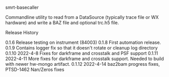 smrt-basecaller

Commandline utility to read from a DataSource (typically trace file or WX hardware) and write a BAZ file and optional trc.h5 file.


Release History

0.1.6            Release testing on instrument (84003)
0.1.8            First automation release.
0.1.9            Contains logger fix so that it doesn't rotate or cleanup log directory
0.1.10 2022-4-8  Fixes for darkframe and crosstalk and PSF support
0.1.11 2022-4-11 More fixes for darkframe and crosstalk support. Needed to build with newer hw-mongo artifact.
0.1.12 2022-4-14 baz2bam progress fixes, PTSD-1462 Nan/Zeros fixes
